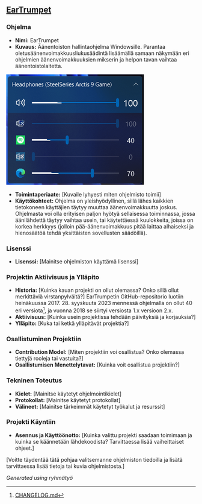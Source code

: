 ## [EarTrumpet](https://github.com/File-New-Project/EarTrumpet)

### Ohjelma
- **Nimi:** EarTrumpet
- **Kuvaus:** Äänentoiston hallintaohjelma Windowsille. Parantaa oletusäänenvoimakkuusliukusäädintä lisäämällä samaan näkymään eri ohjelmien äänenvoimakkuuksien mikserin ja helpon tavan vaihtaa äänentoistolaitetta.

![Äänilaite, pää-äänenvoimakkuus ja mikseri](res/interface.png)
- **Toimintaperiaate:** [Kuvaile lyhyesti miten ohjelmisto toimii]
- **Käyttökohteet:** Ohjelma on yleishyödyllinen, sillä lähes kaikkien tietokoneen käyttäjien täytyy muuttaa äänenvoimakkuutta joskus. Ohjelmasta voi olla erityisen paljon hyötyä sellaisessa toiminnassa, jossa äänilähdettä täytyy vaihtaa usein, tai käytettäessä kuulokkeita, joissa on korkea herkkyys (jolloin pää-äänenvoimakkuus pitää laittaa alhaiseksi ja hienosäätöä tehdä yksittäisten sovellusten säädöillä).

### Lisenssi
- **Lisenssi:** [Mainitse ohjelmiston käyttämä lisenssi]

### Projektin Aktiivisuus ja Ylläpito
- **Historia:** [Kuinka kauan projekti on ollut olemassa? Onko sillä ollut merkittäviä virstanpylväitä?] EarTrumpetin GitHub-repositorio luotiin heinäkuussa 2017. 28. syyskuuta 2023 mennessä ohjelmalla on ollut 40 eri versiota[^1], ja vuonna 2018 se siirtyi versiosta 1.x versioon 2.x.
- **Aktiivisuus:** [Kuinka usein projektissa tehdään päivityksiä ja korjauksia?]
- **Ylläpito:** [Kuka tai ketkä ylläpitävät projektia?]

### Osallistuminen Projektiin
- **Contribution Model:** [Miten projektiin voi osallistua? Onko olemassa tiettyjä rooleja tai vastuita?]
- **Osallistumisen Menettelytavat:** [Kuinka voit osallistua projektiin?]

### Tekninen Toteutus
- **Kielet:** [Mainitse käytetyt ohjelmointikielet]
- **Protokollat:** [Mainitse käytetyt protokollat]
- **Välineet:** [Mainitse tärkeimmät käytetyt työkalut ja resurssit]

### Projekti Käyntiin
- **Asennus ja Käyttöönotto:** [Kuinka valittu projekti saadaan toimimaan ja kuinka se käännetään lähdekoodista? Tarvittaessa lisää vaiheittaiset ohjeet.]

[Voitte täydentää tätä pohjaa valitsemanne ohjelmiston tiedoilla ja lisätä tarvittaessa lisää tietoja tai kuvia ohjelmistosta.]

*Generated using ryhmätyö*

[^1]: [CHANGELOG.md](https://github.com/File-New-Project/EarTrumpet/blame/master/CHANGELOG.md)
